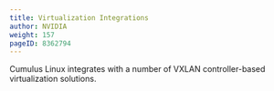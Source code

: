 ```yaml
---
title: Virtualization Integrations
author: NVIDIA
weight: 157
pageID: 8362794
---
```

Cumulus Linux integrates with a number of VXLAN controller-based
virtualization solutions.

